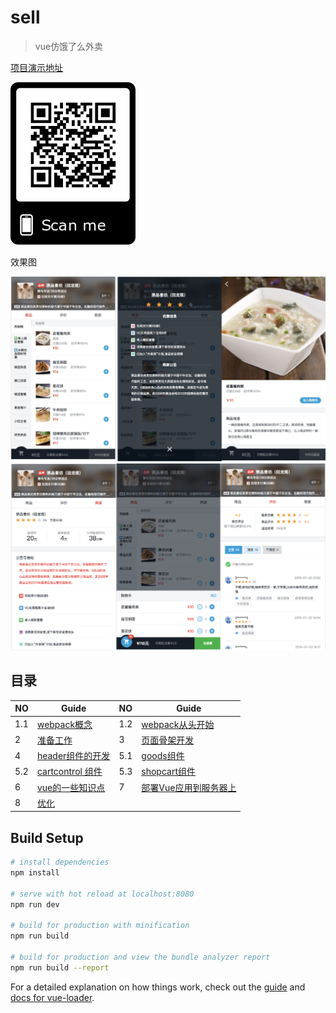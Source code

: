 # sell

> vue仿饿了么外卖

[项目演示地址](https://qinjingfei.github.io/sell/)

<img src="./notes/img/frame.png" width="200">

效果图

<img src="./notes/img/readme_1.jpg" width="600">
<img src="./notes/img/readme_2.png" width="600">


## 目录


NO| Guide | NO | Guide |
---| --- | ---|---|
 1.1 |  [webpack概念](./notes/1_webpack.md) | 1.2 | [webpack从头开始](https://github.com/qinjingfei/baidu/blob/master/notes/1.2.md) |
 2 | [准备工作](./notes/2_preparation.md)  | 3 | [页面骨架开发](./notes/3_skeleton.md) |
 4 | [header组件的开发](./notes/4_header.md)| 5.1 |[goods组件](./notes/5_goods.md)  | 
 5.2| [cartcontrol 组件](./notes/5.2_cartcontrol.md) | 5.3| [shopcart组件](./notes/5.3_shopcart.md)|
 6|[vue的一些知识点](./notes/6_computed.md)|7| [部署Vue应用到服务器上](./notes/7_nginx.md)
 8|[优化](./notes/8_youhua.md)|

## Build Setup

``` bash
# install dependencies
npm install

# serve with hot reload at localhost:8080
npm run dev

# build for production with minification
npm run build

# build for production and view the bundle analyzer report
npm run build --report
```

For a detailed explanation on how things work, check out the [guide](http://vuejs-templates.github.io/webpack/) and [docs for vue-loader](http://vuejs.github.io/vue-loader).


